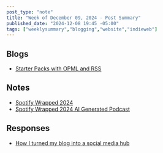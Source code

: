 ```yaml
---
post_type: "note" 
title: "Week of December 09, 2024 - Post Summary"
published_date: "2024-12-08 19:45 -05:00"
tags: ["weeklysummary","blogging","website","indieweb"]
---
```


## Blogs

- [Starter Packs with OPML and RSS](/posts/rss-opml-starter-packs)
    
## Notes

- [Spotify Wrapped 2024](/feed/spotify-wrapped-2024)
- [Spotify Wrapped 2024 AI Generated Podcast](/feed/spotify-wrapped-2024-podcast-notebook-lm)
    
## Responses

- [How I turned my blog into a social media hub](/feed/how-i-turned-website-social-media-hub-newman)